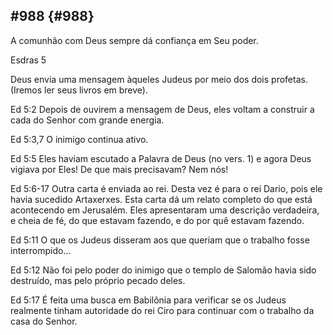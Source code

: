 ## #988 {#988}

A comunhão com Deus sempre dá confiança em Seu poder.

Esdras 5

Deus envia uma mensagem àqueles Judeus por meio dos dois profetas. (Iremos ler seus livros em breve).

Ed 5:2 Depois de ouvirem a mensagem de Deus, eles voltam a construir a cada do Senhor com grande energia.

Ed 5:3,7 O inimigo continua ativo.

Ed 5:5 Eles haviam escutado a Palavra de Deus (no vers. 1) e agora Deus vigiava por Eles! De que mais precisavam? Nem nós!

Ed 5:6-17 Outra carta é enviada ao rei. Desta vez é para o rei Dario, pois ele havia sucedido Artaxerxes. Esta carta dá um relato completo do que está acontecendo em Jerusalém. Eles apresentaram uma descrição verdadeira, e cheia de fé, do que estavam fazendo, e do por quê estavam fazendo.

Ed 5:11 O que os Judeus disseram aos que queriam que o trabalho fosse interrompido...

Ed 5:12 Não foi pelo poder do inimigo que o templo de Salomão havia sido destruído, mas pelo próprio pecado deles.

Ed 5:17 É feita uma busca em Babilônia para verificar se os Judeus realmente tinham autoridade do rei Ciro para continuar com o trabalho da casa do Senhor.